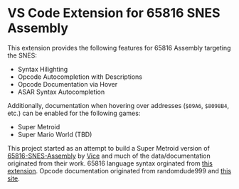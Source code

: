 # VS Code Extension for 65816 SNES Assembly

This extension provides the following features for 65816 Assembly targeting the SNES:
- Syntax Hilighting
- Opcode Autocompletion with Descriptions
- Opcode Documentation via Hover
- ASAR Syntax Autocompletion

Additionally, documentation when hovering over addresses (`$09A6`, `$8098B4`, etc.) can be enabled for the following games:
- Super Metroid
- Super Mario World (TBD)

This project started as an attempt to build a Super Metroid version of [65816-SNES-Assembly](https://github.com/vicerust/65816-SNES-Assembly) by [Vice](https://github.com/vicerust) and much of the data/documentation originated from their work. 65816 language syntax orginated from [this extension](https://marketplace.visualstudio.com/items?itemName=joshneta.65816-assembly&ssr=false). Opcode documentation originated from randomdude999 and [this site](https://media.smwcentral.net/randomdude999/snes_references/65C816_opcodes.html).